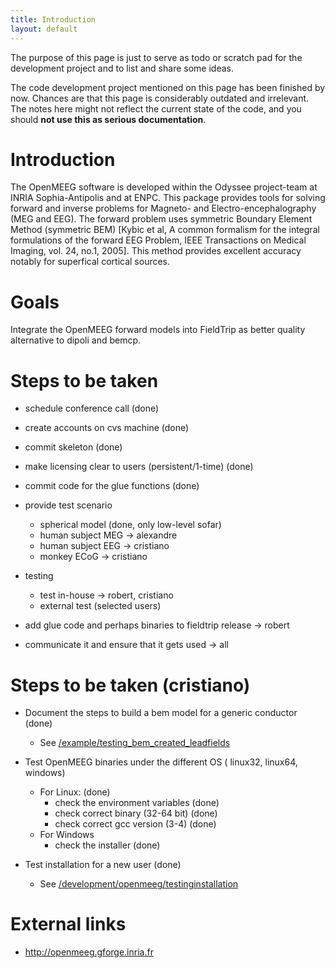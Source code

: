 ```yaml
---
title: Introduction
layout: default
---
```


<div class="alert-danger">

The purpose of this page is just to serve as todo or scratch pad for the development project and to list and share some ideas. 

The code development project mentioned on this page has been finished by now. Chances are that this page is considerably outdated and irrelevant. The notes here might not reflect the current state of the code, and you should **not use this as serious documentation**.
</div>

# Introduction

The OpenMEEG software is developed within the Odyssee project-team at INRIA Sophia-Antipolis and at ENPC.
This package provides tools for solving forward and inverse problems for Magneto- and Electro-encephalography (MEG and EEG). The forward problem uses symmetric Boundary Element Method (symmetric BEM) [Kybic et al,  A common formalism for the integral formulations of the forward EEG Problem, IEEE Transactions on Medical Imaging, vol. 24, no.1, 2005]. This method provides excellent accuracy notably for superfical cortical sources. 

# Goals

Integrate the OpenMEEG forward models into FieldTrip as better quality alternative to dipoli and bemcp.

# Steps to be taken

*  schedule conference call (done)

*  create accounts on cvs machine (done)

*  commit skeleton (done)

*  make licensing clear to users (persistent/1-time) (done)

*  commit code for the glue functions (done)

*  provide test scenario 
    * spherical model (done, only low-level sofar)
    * human subject MEG -> alexandre
    * human subject EEG -> cristiano
    * monkey ECoG -> cristiano

*  testing
    * test in-house -> robert, cristiano
    * external test (selected users)

*  add glue code and perhaps binaries to fieldtrip release -> robert

*  communicate it and ensure that it gets used -> all

# Steps to be taken (cristiano)

*  Document the steps to build a bem model for a generic conductor (done)
    * See [/example/testing_bem_created_leadfields](/example/testing_bem_created_leadfields)

*  Test OpenMEEG binaries under the different OS ( linux32, linux64, windows)
    * For Linux: (done)
      * check the environment variables (done)
      * check correct binary (32-64 bit) (done)
      * check correct gcc version (3-4) (done)
    * For Windows
      * check the installer (done)

*  Test installation for a new user (done)
    * See [/development/openmeeg/testinginstallation](/development/openmeeg/testinginstallation)

# External links

*  http://openmeeg.gforge.inria.fr

